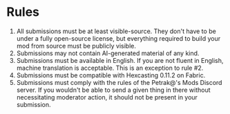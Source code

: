 # Rules

1. All submissions must be at least visible-source. They don't have to be under a fully open-source license, but everything required to build your mod from source must be publicly visible.
2. Submissions may not contain AI-generated material of any kind.
3. Submissions must be available in English. If you are not fluent in English, machine translation is acceptable. This is an exception to rule #2.
4. Submissions must be compatible with Hexcasting 0.11.2 on Fabric.
5. Submissions must comply with the rules of the Petrak@'s Mods Discord server. If you wouldn't be able to send a given thing in there without necessitating moderator action, it should not be present in your submission.
